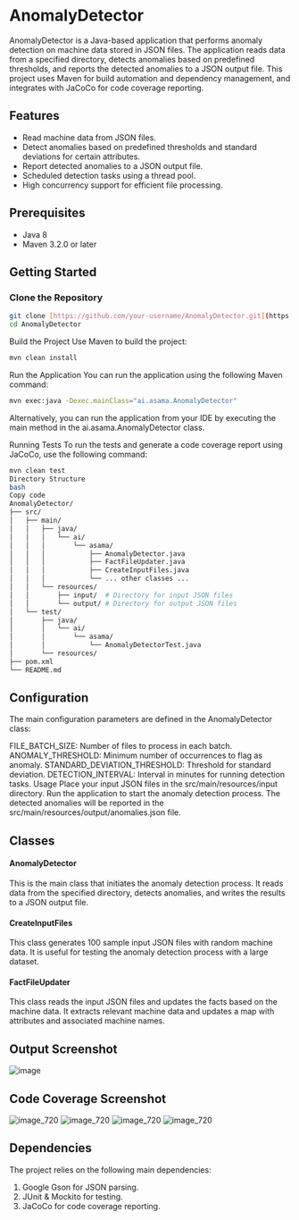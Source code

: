 # AnomalyDetector

AnomalyDetector is a Java-based application that performs anomaly detection on machine data stored in JSON files. The application reads data from a specified directory, detects anomalies based on predefined thresholds, and reports the detected anomalies to a JSON output file. This project uses Maven for build automation and dependency management, and integrates with JaCoCo for code coverage reporting.

## Features

- Read machine data from JSON files.
- Detect anomalies based on predefined thresholds and standard deviations for certain attributes.
- Report detected anomalies to a JSON output file.
- Scheduled detection tasks using a thread pool.
- High concurrency support for efficient file processing.

## Prerequisites

- Java 8
- Maven 3.2.0 or later

## Getting Started

### Clone the Repository

```bash
git clone [https://github.com/your-username/AnomalyDetector.git](https://github.com/PradeepVPK/AnomalyDetection.git)
cd AnomalyDetector
```
Build the Project
Use Maven to build the project:

```bash
mvn clean install
```
Run the Application
You can run the application using the following Maven command:

```bash
mvn exec:java -Dexec.mainClass="ai.asama.AnomalyDetector"
```
Alternatively, you can run the application from your IDE by executing the main method in the ai.asama.AnomalyDetector class.

Running Tests
To run the tests and generate a code coverage report using JaCoCo, use the following command:

```bash
mvn clean test
Directory Structure
bash
Copy code
AnomalyDetector/
├── src/
│   ├── main/
│   │   ├── java/
│   │   │   └── ai/
│   │   │       └── asama/
│   │   │           ├── AnomalyDetector.java
│   │   │           ├── FactFileUpdater.java
│   │   │           ├── CreateInputFiles.java
│   │   │           └── ... other classes ...
│   │   └── resources/
│   │       ├── input/  # Directory for input JSON files
│   │       └── output/ # Directory for output JSON files
│   └── test/
│       ├── java/
│       │   └── ai/
│       │       └── asama/
│       │           └── AnomalyDetectorTest.java
│       └── resources/
├── pom.xml
└── README.md
```
## Configuration
The main configuration parameters are defined in the AnomalyDetector class:

FILE_BATCH_SIZE: Number of files to process in each batch.
ANOMALY_THRESHOLD: Minimum number of occurrences to flag as anomaly.
STANDARD_DEVIATION_THRESHOLD: Threshold for standard deviation.
DETECTION_INTERVAL: Interval in minutes for running detection tasks.
Usage
Place your input JSON files in the src/main/resources/input directory.
Run the application to start the anomaly detection process.
The detected anomalies will be reported in the src/main/resources/output/anomalies.json file.

## Classes
#### AnomalyDetector
This is the main class that initiates the anomaly detection process. It reads data from the specified directory, detects anomalies, and writes the results to a JSON output file.

#### CreateInputFiles
This class generates 100 sample input JSON files with random machine data. It is useful for testing the anomaly detection process with a large dataset.

#### FactFileUpdater
This class reads the input JSON files and updates the facts based on the machine data. It extracts relevant machine data and updates a map with attributes and associated machine names.

## Output Screenshot

![image](https://github.com/PradeepVPK/AnomalyDetection/assets/108991867/cff3d5cb-1184-4687-a63c-538cf0ba51c9)

## Code Coverage Screenshot

![image_720](https://github.com/PradeepVPK/AnomalyDetection/assets/108991867/b08eb141-646d-4776-9b4c-cab6dd942c53)
![image_720](https://github.com/PradeepVPK/AnomalyDetection/assets/108991867/a15465d4-9494-49e2-b429-13692a34d34f)
![image_720](https://github.com/PradeepVPK/AnomalyDetection/assets/108991867/bd23d22b-6151-4b27-ac9b-aa6cbd7f8d09)
![image_720](https://github.com/PradeepVPK/AnomalyDetection/assets/108991867/4a41f1f6-806f-445e-a431-e486d68178a2)


## Dependencies
The project relies on the following main dependencies:

1. Google Gson for JSON parsing.
2. JUnit & Mockito for testing.
3. JaCoCo for code coverage reporting.

